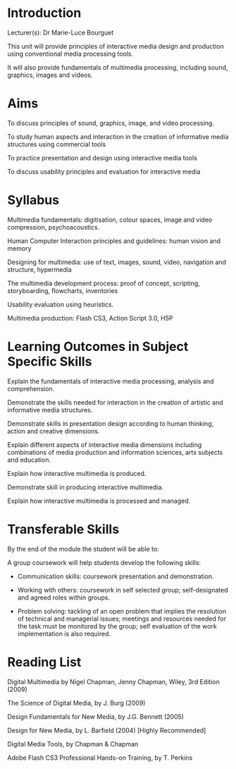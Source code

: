 # Introduction

Lecturer(s): Dr Marie-Luce Bourguet

This unit will provide principles of interactive media design and production using conventional media processing tools.

It will also provide fundamentals of multimedia processing, including sound, graphics, images and videos. 

# Aims

To discuss principles of sound, graphics, image, and video processing.

To study human aspects and interaction in the creation of informative media structures using commercial tools

To practice presentation and design using interactive media tools

To discuss usability principles and evaluation for interactive media

# Syllabus

Multimedia fundamentals: digitisation, colour spaces, image and video compression, psychoacoustics.

Human Computer Interaction principles and guidelines: human vision and memory

Designing for multimedia: use of text, images, sound, video, navigation and structure, hypermedia

The multimedia development process: proof of concept, scripting, storyboarding, flowcharts, inventories

Usability evaluation using heuristics.

Multimedia production: Flash CS3, Action Script 3.0, H5P
 

# Learning Outcomes in Subject Specific Skills

Explain the fundamentals of interactive media processing, analysis and comprehension.

Demonstrate the skills needed for interaction in the creation of artistic and informative media structures.

Demonstrate skills in presentation design according to human thinking, action and creative dimensions.

Explain different aspects of interactive media dimensions including combinations of media production and information sciences, arts subjects and education.

Explain how interactive multimedia is produced. 

Demonstrate skill in producing interactive multimedia.

Explain how interactive multimedia is processed and managed.


# Transferable Skills

By the end of the module the student will be able to:

A group coursework will help students develop the following skills:

- Communication skills: coursework presentation and demonstration.

- Working with others: coursework in self selected group; self-designated and agreed roles within groups.

- Problem solving: tackling of an open problem that implies the resolution of technical and managerial issues; meetings and resources needed for the task must be monitored
by the group; self evaluation of the work implementation is also required.

 
# Reading List

Digital Multimedia by Nigel Chapman, Jenny Chapman, Wiley, 3rd Edition (2009)

The Science of Digital Media, by J. Burg (2009)

Design Fundamentals for New Media, by J.G. Bennett (2005)

Design for New Media, by L. Barfield  (2004) [Highly Recommended]

Digital Media Tools, by Chapman & Chapman

Adobe Flash CS3 Professional Hands-on Training, by T. Perkins


